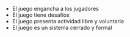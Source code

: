 - El juego engancha a los jugadores
- El juego tiene desafíos
- El juego presenta actividad libre y voluntaria
- El juego es un sistema cerrado y formal